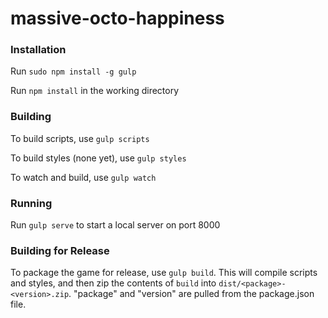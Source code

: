 massive-octo-happiness
======================

### Installation

Run `sudo npm install -g gulp`

Run `npm install` in the working directory


### Building

To build scripts, use `gulp scripts`

To build styles (none yet), use `gulp styles`

To watch and build, use `gulp watch`

### Running

Run `gulp serve` to start a local server on port 8000

### Building for Release

To package the game for release, use `gulp build`. This will compile scripts and styles, and then zip the contents of `build` into `dist/<package>-<version>.zip`. "package" and "version" are pulled from the package.json file.
